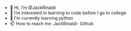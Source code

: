 - 👋 Hi, I’m @JackRinaldi
- 👀 I’m interested in learning to code before I go to college
- 🌱 I’m currently learning python
- 📫 How to reach me: JackRinaldi- Github

<!---
JackRinaldi/JackRinaldi is a ✨ special ✨ repository because its `README.md` (this file) appears on your GitHub profile.
You can click the Preview link to take a look at your changes.
--->
